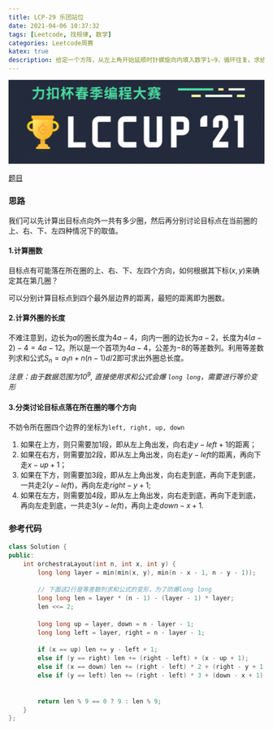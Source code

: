 ```yaml
---
title: LCP-29 乐团站位
date: 2021-04-06 10:37:32
tags: [Leetcode, 找规律, 数学]
categories: Leetcode周赛
katex: true
description: 给定一个方阵，从左上角开始延顺时针螺旋向内填入数字1~9，循环往复。求给定坐标所对应的数字。
---
```


![LC](/images/LCP-2021/LOGO.png)

<!--more-->

[题目](https://leetcode-cn.com/problems/SNJvJP/)

### **思路**

我们可以先计算出目标点向外一共有多少圈，然后再分别讨论目标点在当前圈的上、右、下、左四种情况下的取值。


#### **1.计算圈数**

目标点有可能落在所在圈的上、右、下、左四个方向，如何根据其下标$(x,y)$来确定其在第几圈？

可以分别计算目标点到四个最外层边界的距离，最短的距离即为圈数。

#### **2.计算外圈的长度**

不难注意到，边长为$a$的圈长度为$4a - 4$，向内一圈的边长为$a - 2$，长度为$4(a-2) - 4 = 4a - 12$。所以是一个首项为$4a - 4$，公差为$-8$的等差数列。利用等差数列求和公式$S_n = a_1n + n(n-1)d/2$即可求出外圈总长度。

*注意：由于数据范围为$10^9$, 直接使用求和公式会爆  `long long`，需要进行等价变形*

#### **3.分类讨论目标点落在所在圈的哪个方向**

不妨令所在圈四个边界的坐标为`left, right, up, down`

1. 如果在上方，则只需要加1段，即从左上角出发，向右走$y - left + 1$的距离；
2. 如果在右方，则需要加2段，即从左上角出发，向右走$y - left$的距离，再向下走$x - up + 1$；
3. 如果在下方，则需要加3段，即从左上角出发，向右走到底，再向下走到底，一共走$2(y - left)$，再向左走$right - y + 1$;
4. 如果在左方，则需要加4段，即从左上角出发，向右走到底，再向下走到底，再向左走到底，一共走$3(y - left)$，再向上走$down - x + 1$.


### **参考代码**

```cpp
class Solution {
public:
    int orchestraLayout(int n, int x, int y) {
        long long layer = min(min(x, y), min(n - x - 1, n - y - 1));

        // 下面这2行是等差数列求和公式的变形，为了防爆long long
        long long len = layer * (n - 1) - (layer - 1) * layer;
        len <<= 2; 
        
        long long up = layer, down = n - layer - 1;
        long long left = layer, right = n - layer - 1;
       
        if (x == up) len += y - left + 1; 
        else if (y == right) len += (right - left) + (x - up + 1);
        else if (x == down) len += (right - left) * 2 + (right - y + 1);
        else if (y == left) len += (right - left) * 3 + (down - x + 1);
      
        
        return len % 9 == 0 ? 9 : len % 9;
    }
};
```
